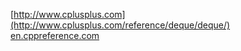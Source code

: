 [http://www.cplusplus.com](http://www.cplusplus.com/reference/deque/deque/)  
[en.cppreference.com](http://en.cppreference.com/w/cpp/container/deque)

